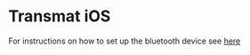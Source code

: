 # Transmat iOS

For instructions on how to set up the bluetooth device see [here](https://gmcbay.github.io/)
